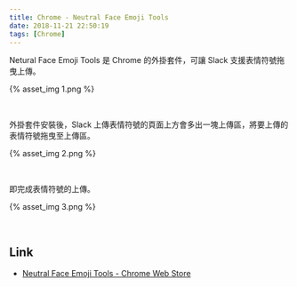 ```yaml
---
title: Chrome - Neutral Face Emoji Tools
date: 2018-11-21 22:50:19
tags: [Chrome]
---
```


Netural Face Emoji Tools 是 Chrome 的外掛套件，可讓 Slack 支援表情符號拖曳上傳。

<!-- More -->

{% asset_img 1.png %}

<br/>


外掛套件安裝後，Slack 上傳表情符號的頁面上方會多出一塊上傳區，將要上傳的表情符號拖曳至上傳區。  

{% asset_img 2.png %}

<br/>


即完成表情符號的上傳。  

{% asset_img 3.png %}

<br/>


Link
----
* [Neutral Face Emoji Tools - Chrome Web Store](https://chrome.google.com/webstore/detail/neutral-face-emoji-tools/anchoacphlfbdomdlomnbbfhcmcdmjej?hl=en-US)
